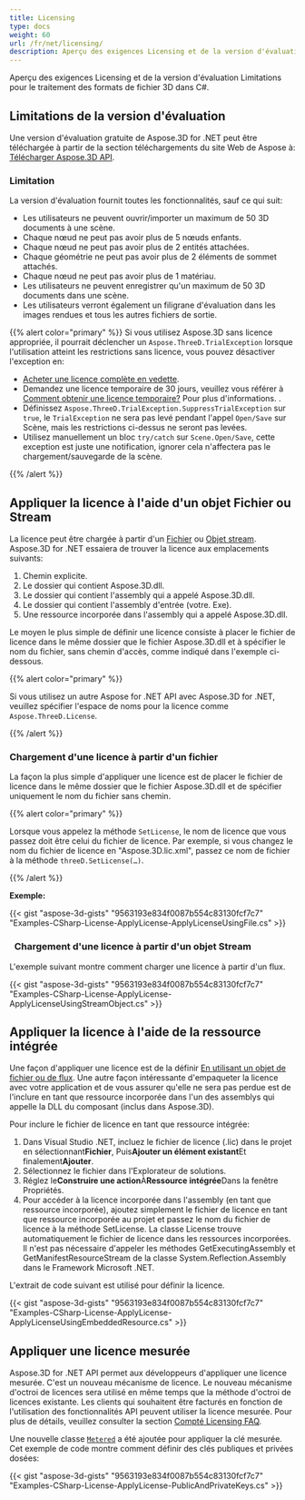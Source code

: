 ```yaml
---
title: Licensing
type: docs
weight: 60
url: /fr/net/licensing/
description: Aperçu des exigences Licensing et de la version d'évaluation Limitations pour le traitement des formats de fichier 3D dans C#.
---
```

Aperçu des exigences Licensing et de la version d'évaluation Limitations pour le traitement des formats de fichier 3D dans C#.

##  **Limitations de la version d'évaluation**
Une version d'évaluation gratuite de Aspose.3D for .NET peut être téléchargée à partir de la section téléchargements du site Web de Aspose à: [Télécharger Aspose.3D API](https://www.nuget.org/packages/Aspose.3D).
###  **Limitation**
La version d'évaluation fournit toutes les fonctionnalités, sauf ce qui suit:

- Les utilisateurs ne peuvent ouvrir/importer un maximum de 50 3D documents à une scène.
- Chaque nœud ne peut pas avoir plus de 5 nœuds enfants.
- Chaque nœud ne peut pas avoir plus de 2 entités attachées.
- Chaque géométrie ne peut pas avoir plus de 2 éléments de sommet attachés.
- Chaque nœud ne peut pas avoir plus de 1 matériau.
- Les utilisateurs ne peuvent enregistrer qu'un maximum de 50 3D documents dans une scène.
- Les utilisateurs verront également un filigrane d'évaluation dans les images rendues et tous les autres fichiers de sortie.

{{% alert color="primary" %}} 
Si vous utilisez Aspose.3D sans licence appropriée, il pourrait déclencher un `Aspose.ThreeD.TrialException` lorsque l'utilisation atteint les restrictions sans licence, vous pouvez désactiver l'exception en:

* [Acheter une licence complète en vedette](https://purchase.aspose.com/buy).
* Demandez une licence temporaire de 30 jours, veuillez vous référer à [Comment obtenir une licence temporaire?](https://purchase.aspose.com/temporary-license) Pour plus d'informations.
.
* Définissez `Aspose.ThreeD.TrialException.SuppressTrialException` sur `true`, le `TrialException` ne sera pas levé pendant l'appel `Open/Save` sur Scène, mais les restrictions ci-dessus ne seront pas levées.
* Utilisez manuellement un bloc `try/catch` sur `Scene.Open/Save`, cette exception est juste une notification, ignorer cela n'affectera pas le chargement/sauvegarde de la scène.

{{% /alert %}} 

##  **Appliquer la licence à l'aide d'un objet Fichier ou Stream**
La licence peut être chargée à partir d'un [Fichier](https://docs.aspose.com/3d/net/licensing/#Licensing-LoadingaLicensefromFile) ou [Objet stream](https://docs.aspose.com/3d/net/licensing/#Licensing-LoadingaLicensefromaStreamObject). Aspose.3D for .NET essaiera de trouver la licence aux emplacements suivants:

1. Chemin explicite.
1. Le dossier qui contient Aspose.3D.dll.
1. Le dossier qui contient l'assembly qui a appelé Aspose.3D.dll.
1. Le dossier qui contient l'assembly d'entrée (votre. Exe).
1. Une ressource incorporée dans l'assembly qui a appelé Aspose.3D.dll.

Le moyen le plus simple de définir une licence consiste à placer le fichier de licence dans le même dossier que le fichier Aspose.3D.dll et à spécifier le nom du fichier, sans chemin d'accès, comme indiqué dans l'exemple ci-dessous.

{{% alert color="primary" %}} 

Si vous utilisez un autre Aspose for .NET API avec Aspose.3D for .NET, veuillez spécifier l'espace de noms pour la licence comme `Aspose.ThreeD.License`.

{{% /alert %}} 
###  **Chargement d'une licence à partir d'un fichier**
La façon la plus simple d'appliquer une licence est de placer le fichier de licence dans le même dossier que le fichier Aspose.3D.dll et de spécifier uniquement le nom du fichier sans chemin.

{{% alert color="primary" %}} 

Lorsque vous appelez la méthode `SetLicense`, le nom de licence que vous passez doit être celui du fichier de licence. Par exemple, si vous changez le nom du fichier de licence en "Aspose.3D.lic.xml", passez ce nom de fichier à la méthode `threeD.SetLicense(…)`.

{{% /alert %}} 

**Exemple:**

{{< gist "aspose-3d-gists" "9563193e834f0087b554c83130fcf7c7" "Examples-CSharp-License-ApplyLicense-ApplyLicenseUsingFile.cs" >}}
###  ` `**Chargement d'une licence à partir d'un objet Stream**
L'exemple suivant montre comment charger une licence à partir d'un flux.

{{< gist "aspose-3d-gists" "9563193e834f0087b554c83130fcf7c7" "Examples-CSharp-License-ApplyLicense-ApplyLicenseUsingStreamObject.cs" >}}
##  **Appliquer la licence à l'aide de la ressource intégrée**
Une façon d'appliquer une licence est de la définir [En utilisant un objet de fichier ou de flux](). Une autre façon intéressante d'empaqueter la licence avec votre application et de vous assurer qu'elle ne sera pas perdue est de l'inclure en tant que ressource incorporée dans l'un des assemblys qui appelle la DLL du composant (inclus dans Aspose.3D).

Pour inclure le fichier de licence en tant que ressource intégrée:

1. Dans Visual Studio .NET, incluez le fichier de licence (.lic) dans le projet en sélectionnant**Fichier**, Puis**Ajouter un élément existant**Et finalement**Ajouter**.
1. Sélectionnez le fichier dans l'Explorateur de solutions.
1. Réglez le**Construire une action**À**Ressource intégrée**Dans la fenêtre Propriétés.
1. Pour accéder à la licence incorporée dans l'assembly (en tant que ressource incorporée), ajoutez simplement le fichier de licence en tant que ressource incorporée au projet et passez le nom du fichier de licence à la méthode SetLicense. La classe License trouve automatiquement le fichier de licence dans les ressources incorporées. Il n'est pas nécessaire d'appeler les méthodes GetExecutingAssembly et GetManifestResourceStream de la classe System.Reflection.Assembly dans le Framework Microsoft .NET.

L'extrait de code suivant est utilisé pour définir la licence.

{{< gist "aspose-3d-gists" "9563193e834f0087b554c83130fcf7c7" "Examples-CSharp-License-ApplyLicense-ApplyLicenseUsingEmbeddedResource.cs" >}}
##  **Appliquer une licence mesurée**
Aspose.3D for .NET API permet aux développeurs d'appliquer une licence mesurée. C'est un nouveau mécanisme de licence. Le nouveau mécanisme d'octroi de licences sera utilisé en même temps que la méthode d'octroi de licences existante. Les clients qui souhaitent être facturés en fonction de l'utilisation des fonctionnalités API peuvent utiliser la licence mesurée. Pour plus de détails, veuillez consulter la section [Compté Licensing FAQ](https://purchase.aspose.com/faqs/licensing/metered).

Une nouvelle classe [`Metered`](https://reference.aspose.com/3d/net/aspose.threed/metered) a été ajoutée pour appliquer la clé mesurée. Cet exemple de code montre comment définir des clés publiques et privées dosées:

{{< gist "aspose-3d-gists" "9563193e834f0087b554c83130fcf7c7" "Examples-CSharp-License-ApplyLicense-PublicAndPrivateKeys.cs" >}}
